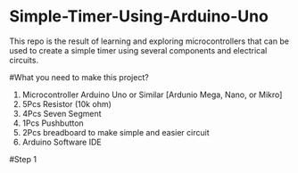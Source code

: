 # Simple-Timer-Using-Arduino-Uno
This repo is the result of learning and exploring microcontrollers that can be used to create a simple timer using several components and electrical circuits.

#What you need to make this project?
1. Microcontroller Arduino Uno or Similar [Ardunio Mega, Nano, or Mikro]
2. 5Pcs Resistor (10k ohm)
3. 4Pcs Seven Segment
4. 1Pcs Pushbutton
5. 2Pcs breadboard to make simple and easier circuit
6. Arduino Software IDE

#Step 1
